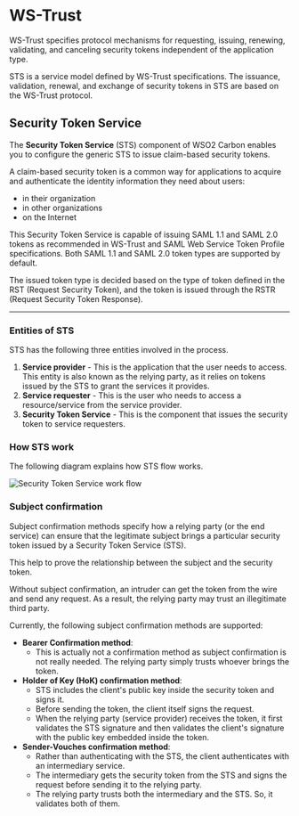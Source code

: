 # WS-Trust
WS-Trust specifies protocol mechanisms for requesting, issuing, renewing, validating, and canceling security tokens independent of the application type.

STS is a service model defined by WS-Trust specifications. The issuance, validation, renewal, and exchange of security tokens in STS are based on the WS-Trust protocol.

## Security Token Service

The **Security Token Service** (STS) component of WSO2 Carbon enables you to configure the generic STS to issue claim-based security tokens.

A claim-based security token is a common way for applications to acquire and authenticate the identity information they need about users:
- in their organization
- in other organizations
- on the Internet

This Security Token Service is capable of issuing SAML 1.1 and SAML 2.0 tokens as recommended in WS-Trust and SAML Web Service Token Profile specifications. Both SAML 1.1 and SAML 2.0 token types are supported by default.

The issued token type is decided based on the type of token defined in the RST (Request Security Token), and the token is issued through the RSTR (Request Security Token Response).

<!-- The WSDL of this service can be accessed by clicking the URL having the format: `         https://(hostname):(port)/services/wso2carbon-sts?wsdl        `. For instance, with the default configuration, the URL is
[https://localhost:9443/services/wso2carbon-sts?wsdl](https://localhost:9443/services/wso2carbon-sts?wsdl). -->


<!-- With Holder-Of-Key, both Symmetric and Asymmetric key types are supported. You can obtain tokens containing claims that hold certain information about the subject. These claims can be extracted from the profiles or through custom claim callbacks which can be registered at the Carbon runtime. -->

---

### Entities of STS

STS has the following three entities involved in the process.

1. **Service provider** - This is the application that the user needs to access. This entity is also known as the relying party, as it relies on tokens issued by the STS to grant the services it provides.
2. **Service requester** - This is the user who needs to access a resource/service from the service provider.
3. **Security Token Service** - This is the component that issues the security token to service requesters.


### How STS work

The following diagram explains how STS flow works.

![Security Token Service work flow]({{base_path}}/assets/img/concepts/sts-work-flow.png)

### Subject confirmation

Subject confirmation methods specify how a relying party (or the end service) can ensure that the legitimate subject brings a particular security token issued by a Security Token Service (STS).

This help to prove the relationship between the subject and the security token.

Without subject confirmation, an intruder can get the token from the wire and send any request. As a result, the relying party may trust an illegitimate third party.

Currently, the following subject confirmation methods are supported:

- **Bearer Confirmation method**:
    - This is actually not a confirmation method as subject confirmation is not really needed. The relying party simply trusts whoever brings the token.
- **Holder of Key (HoK) confirmation method**:
    - STS includes the client's public key inside the security token and signs it.
    - Before sending the token, the client itself signs the request.
    - When the relying party (service provider) receives the token, it first validates the STS signature and then validates the client's signature with the public key embedded inside the token.
- **Sender-Vouches confirmation method**:
    - Rather than authenticating with the STS, the client authenticates with an intermediary service.
    - The intermediary gets the security token from the STS and signs the request before sending it to the relying party.
    - The relying party trusts both the intermediary and the STS. So, it validates both of them.

<!-- ## Related Topics
See Configuring WS-Trust Security Token Service to configure WS-Trust in WSO2 Identity Server. -->
